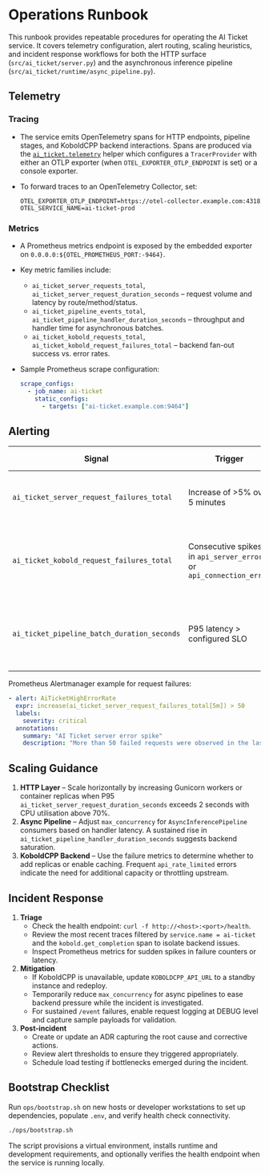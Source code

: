 # Operations Runbook

This runbook provides repeatable procedures for operating the AI Ticket service. It
covers telemetry configuration, alert routing, scaling heuristics, and incident
response workflows for both the HTTP surface (`src/ai_ticket/server.py`) and the
asynchronous inference pipeline (`src/ai_ticket/runtime/async_pipeline.py`).

## Telemetry

### Tracing

* The service emits OpenTelemetry spans for HTTP endpoints, pipeline stages, and
  KoboldCPP backend interactions. Spans are produced via the
  [`ai_ticket.telemetry`](../src/ai_ticket/telemetry.py) helper which configures a
  `TracerProvider` with either an OTLP exporter (when
  `OTEL_EXPORTER_OTLP_ENDPOINT` is set) or a console exporter.
* To forward traces to an OpenTelemetry Collector, set:

  ```env
  OTEL_EXPORTER_OTLP_ENDPOINT=https://otel-collector.example.com:4318
  OTEL_SERVICE_NAME=ai-ticket-prod
  ```

### Metrics

* A Prometheus metrics endpoint is exposed by the embedded exporter on
  `0.0.0.0:${OTEL_PROMETHEUS_PORT:-9464}`.
* Key metric families include:
  * `ai_ticket_server_requests_total`, `ai_ticket_server_request_duration_seconds` –
    request volume and latency by route/method/status.
  * `ai_ticket_pipeline_events_total`, `ai_ticket_pipeline_handler_duration_seconds` –
    throughput and handler time for asynchronous batches.
  * `ai_ticket_kobold_requests_total`, `ai_ticket_kobold_request_failures_total` –
    backend fan-out success vs. error rates.
* Sample Prometheus scrape configuration:

  ```yaml
  scrape_configs:
    - job_name: ai-ticket
      static_configs:
        - targets: ["ai-ticket.example.com:9464"]
  ```

## Alerting

| Signal | Trigger | Recommended Action |
|--------|---------|--------------------|
| `ai_ticket_server_request_failures_total` | Increase of >5% over 5 minutes | Inspect recent traces for `/event` failures, verify payload validity. |
| `ai_ticket_kobold_request_failures_total` | Consecutive spikes in `api_server_error` or `api_connection_error` | Confirm KoboldCPP availability, consider failing over to an alternate endpoint. |
| `ai_ticket_pipeline_batch_duration_seconds` | P95 latency > configured SLO | Evaluate queue depth, consider scaling worker count or reducing batch size. |

Prometheus Alertmanager example for request failures:

```yaml
- alert: AiTicketHighErrorRate
  expr: increase(ai_ticket_server_request_failures_total[5m]) > 50
  labels:
    severity: critical
  annotations:
    summary: "AI Ticket server error spike"
    description: "More than 50 failed requests were observed in the last 5 minutes."
```

## Scaling Guidance

1. **HTTP Layer** – Scale horizontally by increasing Gunicorn workers or
   container replicas when P95 `ai_ticket_server_request_duration_seconds` exceeds
   2 seconds with CPU utilisation above 70%.
2. **Async Pipeline** – Adjust `max_concurrency` for `AsyncInferencePipeline`
   consumers based on handler latency. A sustained rise in
   `ai_ticket_pipeline_handler_duration_seconds` suggests backend saturation.
3. **KoboldCPP Backend** – Use the failure metrics to determine whether to add
   replicas or enable caching. Frequent `api_rate_limited` errors indicate the
   need for additional capacity or throttling upstream.

## Incident Response

1. **Triage**
   * Check the health endpoint: `curl -f http://<host>:<port>/health`.
   * Review the most recent traces filtered by `service.name = ai-ticket` and the
     `kobold.get_completion` span to isolate backend issues.
   * Inspect Prometheus metrics for sudden spikes in failure counters or latency.
2. **Mitigation**
   * If KoboldCPP is unavailable, update `KOBOLDCPP_API_URL` to a standby
     instance and redeploy.
   * Temporarily reduce `max_concurrency` for async pipelines to ease backend
     pressure while the incident is investigated.
   * For sustained `/event` failures, enable request logging at DEBUG level and
     capture sample payloads for validation.
3. **Post-incident**
   * Create or update an ADR capturing the root cause and corrective actions.
   * Review alert thresholds to ensure they triggered appropriately.
   * Schedule load testing if bottlenecks emerged during the incident.

## Bootstrap Checklist

Run `ops/bootstrap.sh` on new hosts or developer workstations to set up
dependencies, populate `.env`, and verify health check connectivity.

```bash
./ops/bootstrap.sh
```

The script provisions a virtual environment, installs runtime and development
requirements, and optionally verifies the health endpoint when the service is
running locally.
